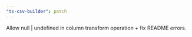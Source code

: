 ```yaml
---
"ts-csv-builder": patch
---
```


Allow null | undefined in column transform operation + fix README errors.
